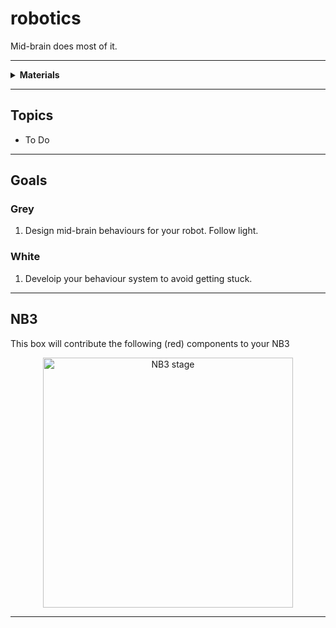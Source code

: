 # robotics

Mid-brain does most of it.

----

<details><summary><b>Materials</b></summary><p>

Contents|Description| # |Data|Link|
:-------|:----------|:-:|:--:|:--:|
Cable (Mini-USB/20cm)|Short mini-USB to Type-A cable (20 cm)|1|-|[-L-](https://www.amazon.co.uk/LINDY-0-2-Type-Mini-B-Cable/dp/B01IZ4VFCO)|Loose|100|25|10
Battery|NiMH 9.6V 8-cell 2000 mAh battery|1|-|[-L-](https://www.amazon.co.uk/BAKTH-Capacity-Rechargeable-Discharge-Customized/dp/B08VRC8KL7)|Loose|60|140|10
Battery Charger|NiMH battery charger (UK plug)|1|-|[-L-](https://www.amazon.co.uk/dp/B089VRXKWY?psc=1&smid=AOVA4BIXU2O7J&ref_=chk_typ_imgToDp)|Loose|80|80|60
Velcro Patch| Velcro adhesive|1|-|-|Loose|50|75|4

</p></details>

----

## Topics

- To Do

----

## Goals

### Grey

1. Design mid-brain behaviours for your robot. Follow light.

### White

1. Develoip your behaviour system to avoid getting stuck.


----

## NB3

This box will contribute the following (red) components to your NB3

<p align="center">
<img src="_images/NB3_roboticsbehaviour.png" alt="NB3 stage" width="400" height="400">
<p>

----
